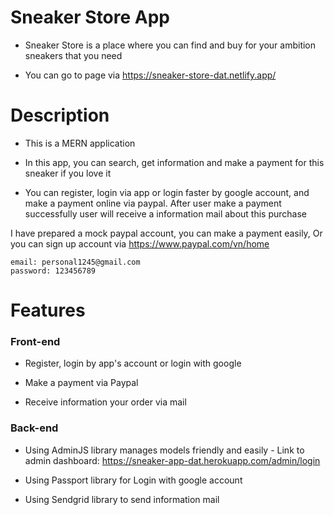 # Sneaker Store App

- Sneaker Store is a place where you can find and buy for your ambition sneakers that you need

- You can go to page via https://sneaker-store-dat.netlify.app/

# Description

- This is a MERN application

- In this app, you can search, get information and make a payment for this sneaker if you love it

- You can register, login via app or login faster by google account, and make a payment online via paypal. After user make a payment successfully user will receive a information mail about this purchase

I have prepared a mock paypal account, you can make a payment easily, Or you can sign up account via https://www.paypal.com/vn/home

```
email: personal1245@gmail.com
password: 123456789
```

# Features

### Front-end

- Register, login by app's account or login with google

- Make a payment via Paypal

- Receive information your order via mail

### Back-end

- Using AdminJS library manages models friendly and easily - Link to admin dashboard: https://sneaker-app-dat.herokuapp.com/admin/login

- Using Passport library for Login with google account

- Using Sendgrid library to send information mail
